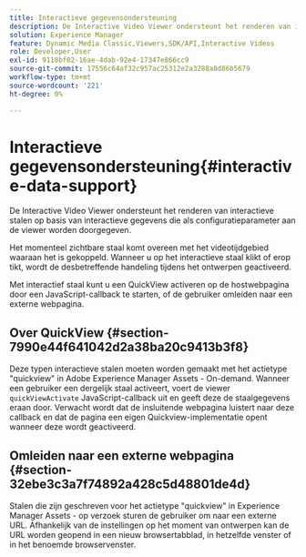 ```yaml
---
title: Interactieve gegevensondersteuning
description: De Interactive Video Viewer ondersteunt het renderen van interactieve stalen op basis van interactieve gegevens die als configuratieparameter aan de viewer worden doorgegeven.
solution: Experience Manager
feature: Dynamic Media Classic,Viewers,SDK/API,Interactive Videos
role: Developer,User
exl-id: 9118bf02-16ae-4dab-92e4-17347e866cc9
source-git-commit: 17556c64af32c957ac25312e2a3288a8d86b5679
workflow-type: tm+mt
source-wordcount: '221'
ht-degree: 0%

---
```


# Interactieve gegevensondersteuning{#interactive-data-support}

De Interactive Video Viewer ondersteunt het renderen van interactieve stalen op basis van interactieve gegevens die als configuratieparameter aan de viewer worden doorgegeven.

Het momenteel zichtbare staal komt overeen met het videotijdgebied waaraan het is gekoppeld. Wanneer u op het interactieve staal klikt of erop tikt, wordt de desbetreffende handeling tijdens het ontwerpen geactiveerd.

Met interactief staal kunt u een QuickView activeren op de hostwebpagina door een JavaScript-callback te starten, of de gebruiker omleiden naar een externe webpagina.

## Over QuickView {#section-7990e44f641042d2a38ba20c9413b3f8}

Deze typen interactieve stalen moeten worden gemaakt met het actietype &quot;quickview&quot; in Adobe Experience Manager Assets - On-demand. Wanneer een gebruiker een dergelijk staal activeert, voert de viewer `quickViewActivate` JavaScript-callback uit en geeft deze de staalgegevens eraan door. Verwacht wordt dat de insluitende webpagina luistert naar deze callback en dat de pagina een eigen Quickview-implementatie opent wanneer deze wordt geactiveerd.

## Omleiden naar een externe webpagina {#section-32ebe3c3a7f74892a428c5d48801de4d}

Stalen die zijn geschreven voor het actietype &quot;quickview&quot; in Experience Manager Assets - op verzoek sturen de gebruiker om naar een externe URL. Afhankelijk van de instellingen op het moment van ontwerpen kan de URL worden geopend in een nieuw browsertabblad, in hetzelfde venster of in het benoemde browservenster.
